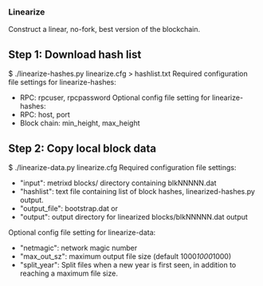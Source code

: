 ### Linearize ###
Construct a linear, no-fork, best version of the blockchain.

## Step 1: Download hash list
   $ ./linearize-hashes.py linearize.cfg > hashlist.txt
Required configuration file settings for linearize-hashes:
* RPC: rpcuser, rpcpassword
Optional config file setting for linearize-hashes:
* RPC: host, port
* Block chain: min_height, max_height

## Step 2: Copy local block data
   $ ./linearize-data.py linearize.cfg
Required configuration file settings:
* "input": metrixd blocks/ directory containing blkNNNNN.dat
* "hashlist": text file containing list of block hashes, linearized-hashes.py
output.
* "output_file": bootstrap.dat
      or
* "output": output directory for linearized blocks/blkNNNNN.dat output

Optional config file setting for linearize-data:
* "netmagic": network magic number
* "max_out_sz": maximum output file size (default 1000*1000*1000)
* "split_year": Split files when a new year is first seen, in addition to
reaching a maximum file size.